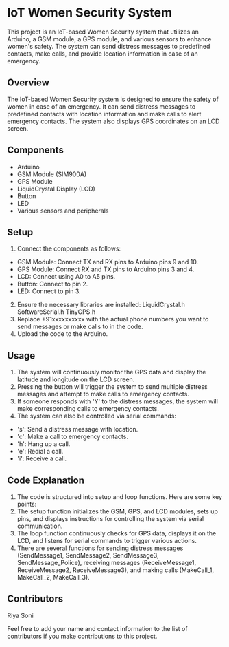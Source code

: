 # IoT Women Security System
This project is an IoT-based Women Security system that utilizes an Arduino, a GSM module, a GPS module, and various sensors to enhance women's safety. The system can send distress messages to predefined contacts, make calls, and provide location information in case of an emergency.

## Overview
The IoT-based Women Security system is designed to ensure the safety of women in case of an emergency. It can send distress messages to predefined contacts with location information and make calls to alert emergency contacts. The system also displays GPS coordinates on an LCD screen.

## Components
- Arduino
- GSM Module (SIM900A)
- GPS Module
- LiquidCrystal Display (LCD)
- Button
- LED
- Various sensors and peripherals

## Setup
1. Connect the components as follows:
- GSM Module: Connect TX and RX pins to Arduino pins 9 and 10.
- GPS Module: Connect RX and TX pins to Arduino pins 3 and 4.
- LCD: Connect using A0 to A5 pins.
- Button: Connect to pin 2.
- LED: Connect to pin 3.
2. Ensure the necessary libraries are installed:
LiquidCrystal.h
SoftwareSerial.h
TinyGPS.h
3. Replace +91xxxxxxxxxx with the actual phone numbers you want to send messages or make calls to in the code.
4. Upload the code to the Arduino.

## Usage
1. The system will continuously monitor the GPS data and display the latitude and longitude on the LCD screen.
2. Pressing the button will trigger the system to send multiple distress messages and attempt to make calls to emergency contacts.
3. If someone responds with 'Y' to the distress messages, the system will make corresponding calls to emergency contacts.
4. The system can also be controlled via serial commands:
- 's': Send a distress message with location.
- 'c': Make a call to emergency contacts.
- 'h': Hang up a call.
- 'e': Redial a call.
- 'i': Receive a call.

## Code Explanation
1. The code is structured into setup and loop functions. Here are some key points:
2. The setup function initializes the GSM, GPS, and LCD modules, sets up pins, and displays instructions for controlling the system via serial communication.
3. The loop function continuously checks for GPS data, displays it on the LCD, and listens for serial commands to trigger various actions.
4. There are several functions for sending distress messages (SendMessage1, SendMessage2, SendMessage3, SendMessage_Police), receiving messages (ReceiveMessage1, ReceiveMessage2, ReceiveMessage3), and making calls (MakeCall_1, MakeCall_2, MakeCall_3).

## Contributors
Riya Soni 

Feel free to add your name and contact information to the list of contributors if you make contributions to this project.

